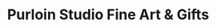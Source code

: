 ---
title: "Purloin Studio Fine Art & Gifts"
url: /menomonee-falls/purloin-studio-fine-art-and-gifts/
shop: gift
---